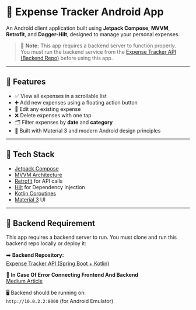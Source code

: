 # 📱 Expense Tracker Android App

An Android client application built using **Jetpack Compose**, **MVVM**, **Retrofit**, and **Dagger-Hilt**, designed to manage your personal expenses.

> 🚨 **Note:** This app requires a backend server to function properly.  
> You must run the backend service from the [Expense Tracker API (Backend Repo)](https://github.com/ramoliyaYug/expenseTrackerAppBackendSpringBoot-Kotlin) before using this app.

---

## 🚀 Features

- ✅ View all expenses in a scrollable list
- ➕ Add new expenses using a floating action button
- 📝 Edit any existing expense
- ❌ Delete expenses with one tap
- 🗂️ Filter expenses by **date** and **category**
- 🎨 Built with Material 3 and modern Android design principles

---

## 🎯 Tech Stack

- [Jetpack Compose](https://developer.android.com/jetpack/compose)
- [MVVM Architecture](https://developer.android.com/jetpack/guide)
- [Retrofit](https://square.github.io/retrofit/) for API calls
- [Hilt](https://dagger.dev/hilt/) for Dependency Injection
- [Kotlin Coroutines](https://kotlinlang.org/docs/coroutines-overview.html)
- [Material 3](https://m3.material.io/) UI

---

## 🔗 Backend Requirement

This app requires a backend server to run. You must clone and run this backend repo locally or deploy it:

➡️ **Backend Repository:**  
[Expense Tracker API (Spring Boot + Kotlin)](https://github.com/ramoliyaYug/expenseTrackerAppBackendSpringBoot-Kotlin)

🚨 **In Case Of Error Connecting Frontend And Backend**
<br>
[Medium Article](https://medium.com/@ramoliyayug55/cleartext-not-permitted-and-socket-errors-in-android-retrofit-spring-boot-kotlin-2efad0e01253)


🖥️ Backend should be running on:  
`http://10.0.2.2:8000` (for Android Emulator)
